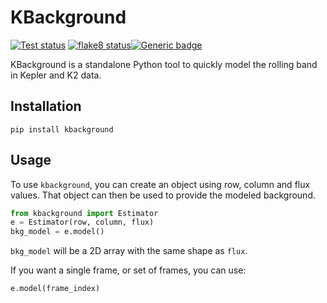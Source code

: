 # KBackground
<a href="https://github.com/ssdatalab/kbackground/actions/workflows/tests.yml"><img src="https://github.com/ssdatalab/kbackground/workflows/pytest/badge.svg" alt="Test status"/></a> <a href="https://github.com/ssdatalab/kbackground/actions/workflows/flake8.yml"><img src="https://github.com/ssdatalab/kbackground/workflows/flake8/badge.svg" alt="flake8 status"/></a>[![Generic badge](https://img.shields.io/badge/documentation-live-blue.svg)](https://ssdatalab.github.io/kbackground)

KBackground is a standalone Python tool to quickly model the rolling band in Kepler and K2 data.

## Installation

```
pip install kbackground
```

## Usage

To use `kbackground`, you can create an object using row, column and flux values. That object can then be used to provide the modeled background.

```python
from kbackground import Estimator
e = Estimator(row, column, flux)
bkg_model = e.model()
```

`bkg_model` will be a 2D array with the same shape as `flux`.

If you want a single frame, or set of frames, you can use:

```python
e.model(frame_index)
```
